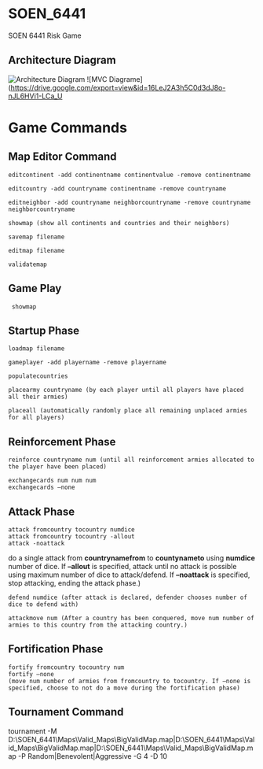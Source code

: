 # SOEN_6441
SOEN 6441 Risk Game



## Architecture Diagram
![Architecture Diagram](https://github.com/san089/SOEN_6441/blob/master/Documents/ArchitectureDesign_Build2.png)
![MVC Diagrame](https://drive.google.com/export=view&id=16LeJ2A3h5C0d3dJ8o-nJL6HVi1-LCa_U




# Game Commands

## Map Editor Command

    editcontinent -add continentname continentvalue -remove continentname

    editcountry -add countryname continentname -remove countryname

    editneighbor -add countryname neighborcountryname -remove countryname neighborcountryname

    showmap (show all continents and countries and their neighbors)

    savemap filename

    editmap filename

    validatemap

## Game Play   

     showmap

## Startup Phase

    loadmap filename

    gameplayer -add playername -remove playername

    populatecountries

    placearmy countryname (by each player until all players have placed all their armies)

    placeall (automatically randomly place all remaining unplaced armies for all players)


## Reinforcement Phase


    reinforce countryname num (until all reinforcement armies allocated to the player have been placed)

    exchangecards num num num
    exchangecards –none

## Attack Phase

    attack fromcountry tocountry numdice
    attack fromcountry tocountry -allout
    attack -noattack

do a single attack from **countrynamefrom** to **countynameto** using **numdice** number of dice. If **–allout** is specified, attack until no attack is possible using maximum number of dice to attack/defend. If **–noattack** is specified, stop attacking, ending the attack phase.)

    defend numdice (after attack is declared, defender chooses number of dice to defend with)

    attackmove num (After a country has been conquered, move num number of armies to this country from the attacking country.)


## Fortification Phase

    fortify fromcountry tocountry num
    fortify –none
    (move num number of armies from fromcountry to tocountry. If –none is specified, choose to not do a move during the fortification phase)
    
## Tournament Command
tournament -M D:\SOEN_6441\Maps\Valid_Maps\BigValidMap.map|D:\SOEN_6441\Maps\Valid_Maps\BigValidMap.map|D:\SOEN_6441\Maps\Valid_Maps\BigValidMap.map -P Random|Benevolent|Aggressive -G 4 -D 10
